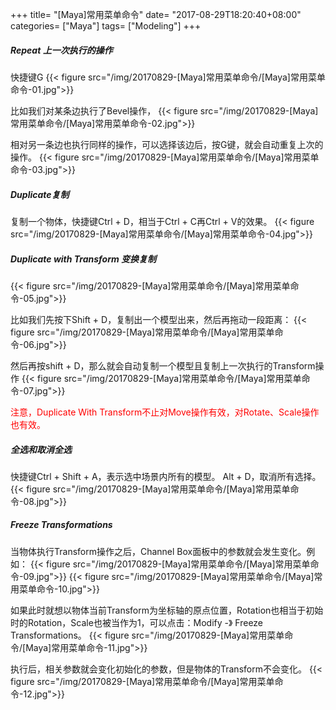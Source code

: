 +++
title= "[Maya]常用菜单命令"
date= "2017-08-29T18:20:40+08:00"
categories= ["Maya"]
tags= ["Modeling"]
+++
 
 
##### Repeat 上一次执行的操作
快捷键G
{{< figure src="/img/20170829-[Maya]常用菜单命令/[Maya]常用菜单命令-01.jpg">}}

比如我们对某条边执行了Bevel操作，
{{< figure src="/img/20170829-[Maya]常用菜单命令/[Maya]常用菜单命令-02.jpg">}}

相对另一条边也执行同样的操作，可以选择该边后，按G键，就会自动重复上次的操作。
{{< figure src="/img/20170829-[Maya]常用菜单命令/[Maya]常用菜单命令-03.jpg">}}

##### Duplicate复制
复制一个物体，快捷键Ctrl + D，相当于Ctrl + C再Ctrl + V的效果。
{{< figure src="/img/20170829-[Maya]常用菜单命令/[Maya]常用菜单命令-04.jpg">}}

##### Duplicate with Transform 变换复制
{{< figure src="/img/20170829-[Maya]常用菜单命令/[Maya]常用菜单命令-05.jpg">}}

比如我们先按下Shift + D，复制出一个模型出来，然后再拖动一段距离：
{{< figure src="/img/20170829-[Maya]常用菜单命令/[Maya]常用菜单命令-06.jpg">}}

然后再按shift + D，那么就会自动复制一个模型且复制上一次执行的Transform操作
{{< figure src="/img/20170829-[Maya]常用菜单命令/[Maya]常用菜单命令-07.jpg">}}

<font color=red>注意，Duplicate With Transform不止对Move操作有效，对Rotate、Scale操作也有效。</font>

##### 全选和取消全选
快捷键Ctrl + Shift + A，表示选中场景内所有的模型。
Alt + D，取消所有选择。
{{< figure src="/img/20170829-[Maya]常用菜单命令/[Maya]常用菜单命令-08.jpg">}}

##### Freeze Transformations
当物体执行Transform操作之后，Channel Box面板中的参数就会发生变化。例如：
{{< figure src="/img/20170829-[Maya]常用菜单命令/[Maya]常用菜单命令-09.jpg">}}
{{< figure src="/img/20170829-[Maya]常用菜单命令/[Maya]常用菜单命令-10.jpg">}}

如果此时就想以物体当前Transform为坐标轴的原点位置，Rotation也相当于初始时的Rotation，Scale也被当作为1，可以点击：Modify -》 Freeze Transformations。
{{< figure src="/img/20170829-[Maya]常用菜单命令/[Maya]常用菜单命令-11.jpg">}}

执行后，相关参数就会变化初始化的参数，但是物体的Transform不会变化。
{{< figure src="/img/20170829-[Maya]常用菜单命令/[Maya]常用菜单命令-12.jpg">}}
